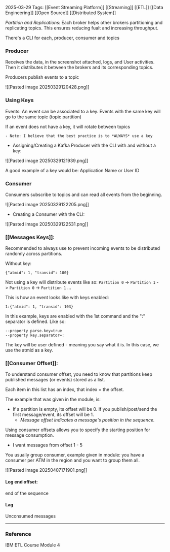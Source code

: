2025-03-29
Tags: [[Event Streaming Platform]] [[Streaming]] [[ETL]] [[Data Engineering]] [[Open Source]] [[Distributed System]]

_Partition and Replications_: Each broker helps other brokers partitioning and replicating topics. This ensures reducing fualt and increasing throughput.

There's a CLI for each, producer, consumer and topics

### Producer

Receives the data, in the screenshot attached, logs, and User activities. Then it distributes it between the brokers and its corresponding topics. 

Producers publish events to a topic

![[Pasted image 20250329120428.png]]

### Using Keys

Events: An event can be associated to a key. Events with the same key will go to the same topic (topic partition)

If an event does not have a key, it will rotate between topics

	- Note: I believe that the best practice is to *ALWAYS* use a key


- Assigning/Creating a Kafka Producer with the CLI with and without a key:

![[Pasted image 20250329121939.png]]

A good example of a key would be: Application Name or User ID

### Consumer
Consumers subscribe to topics and can read all events from the beginning.


![[Pasted image 20250329122205.png]]

- Creating a Consumer with the CLI:

![[Pasted image 20250329122531.png]]

### [[Messages Keys]]:
Recommended to always use to prevent incoming events to be distributed randomly across partitions. 

Without key:
```
{"atmid": 1, "transid": 100}
```

Not using a key will distribute events like so:
`Partition 0` -> `Partition 1` -> `Partition 0` -> `Partition 1` …


This is how an event looks like with keys enabled:
```
1:{"atmid": 1, "transid": 103}
```

In this example, keys are enabled with the 1st command and the ":" separator is defined. Like so:

```
--property parse.key=true
--property key.separator=:
```

The key will be user defined - meaning you say what it is. In this case, we use the atmid as a key. 

### [[Consumer Offset]]:
To understand consumer offset, you need to know that partitions keep published messages (or events) stored as a list. 

Each item in this list has an index, that index = the offset. 

The example that was given in the module, is:
- If a partition is empty, its offset will be 0. If you publish/post/send the first message/event, its offset will be 1. 
	- *Message offset indicates a message's position in the sequence.* 

Using consumer offsets allows you to specify the starting position for message consumption. 
- I want messages from offset 1 - 5

You usually group consumer, example given in module: you have a consumer per ATM in the region and you want to group them all.

![[Pasted image 20250407171901.png]]

#### Log end offset: 
end of the sequence

#### Lag
Unconsumed messages




---
### Reference
IBM ETL Course Module 4 